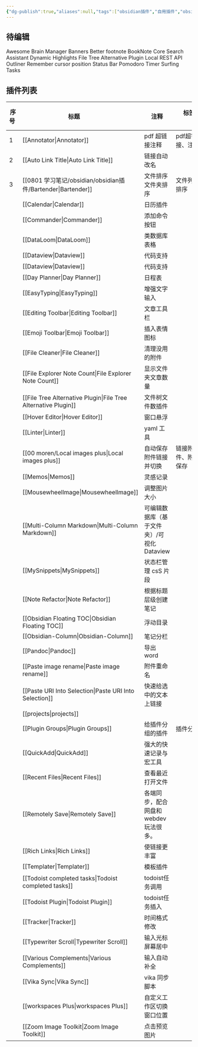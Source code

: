 ```yaml
---
{"dg-publish":true,"aliases":null,"tags":["obsidian插件","自用插件","obsidian"],"title":"obsidian插件合集及教程导航","permalink":"/0801 学习笔记/obsidian/obsidian插件/obsidian插件合集及教程/","dgPassFrontmatter":true,"noteIcon":""}
---
```


## 待编辑
Awesome Brain Manager
Banners
Better footnote
BookNote
Core Search Assistant
Dynamic Highlights
File Tree Alternative
Plugin
Local REST API
Outliner
Remember cursor position
Status Bar Pomodoro
Timer
Surfing
Tasks

## 插件列表
|序 <br> 号  |标题     |注释|标签        |等级       |
|---|---|---|---|---|
|1|[[Annotator\|Annotator]]|pdf 超链接注释|pdf超链接、注释|🌟 |
|2 | [[Auto Link Title\|Auto Link Title]] |链接自动改名 |  |🌟 |
|3|[[0801 学习笔记/obsidian/obsidian插件/Bartender\|Bartender]] |文件排序文件夹排序|文件列表排序|4🌟 |  |
|  |[[Calendar\|Calendar]]|日历插件 |  |🌟|
| |[[Commander\|Commander]] |添加命令按钮|  |🌟|
| |[[DataLoom\|DataLoom]]|类数据库表格|  |🌟 |
|  |[[Dataview\|Dataview]]|代码支持 |  |🌟|
|  |[[Dataview\|Dataview]]|代码支持 |  |🌟|
|  |[[Day Planner\|Day Planner]] |日程表|  |🌟|
|  |[[EasyTyping\|EasyTyping]]|增强文字输入 |  |🌟|
|  |[[Editing Toolbar\|Editing Toolbar]]|文章工具栏 |  |🌟|
|  |[[Emoji Toolbar\|Emoji Toolbar]]|插入表情图标|  |🌟|
|  |[[File Cleaner\|File Cleaner]]|清理没用的附件|  |🌟|
|  |[[File Explorer Note Count\|File Explorer Note Count]]|显示文件夹文章数量|  |🌟|
|  |[[File Tree Alternative Plugin\|File Tree Alternative Plugin]]|文件树文件数插件|  |🌟|
|  |[[Hover Editor\|Hover Editor]]|窗口悬浮|  |🌟|
|  | [[Linter\|Linter]] |yaml 工具|  |🌟 |
|  |[[00 moren/Local images plus\|Local images plus]]|自动保存附件链接并切换|链接附件、附件保存|4🌟|
|  |[[Memos\|Memos]] |灵感记录 |  |🌟|
|  |[[Mousewheellmage\|Mousewheellmage]]|调整图片大小|  |🌟 |
|  |[[Multi-Column Markdown\|Multi-Column Markdown]]|可编辑数据库（基于文件夹）/可视化 Dataview|  |4🌟|
|  |[[MySnippets\|MySnippets]]|状态栏管理 csS 片段|  |🌟|
|  |[[Note Refactor\|Note Refactor]]|根据标题层级创建笔记|  |🌟|
|  |[[Obsidian Floating TOC\|Obsidian Floating TOC]]|浮动目录|  |🌟|
|  |[[Obsidian-Column\|Obsidian-Column]]|笔记分栏|  |🌟|
|  |[[Pandoc\|Pandoc]]|导出word|  |🌟|
|  |[[Paste image rename\|Paste image rename]]|附件重命名|  |🌟|
|  |[[Paste URI Into Selection\|Paste URI Into Selection]]|快速给选中的文本上链接|  |🌟|
|  |[[projects\|projects]]|  |  |🌟 |
|  |[[Plugin Groups\|Plugin Groups]]|给插件分组的插件|插件分组|3🌟|
|  |[[QuickAdd\|QuickAdd]]|强大的快速记录与宏工具|  |5🌟 |
|  |[[Recent Files\|Recent Files]]|查看最近打开文件|  |🌟 |
|  |[[Remotely Save\|Remotely Save]]|各端同步，配合网盘和webdev玩法很多。|  |🌟|
|  |[[Rich Links\|Rich Links]]|使链接更丰富|  |🌟|
|  |[[Templater\|Templater]]|模板插件 |  |🌟|
|  |[[Todoist completed tasks\|Todoist completed tasks]]|todoist任务调用|  |🌟|
|  |[[Todoist Plugin\|Todoist Plugin]]|todoist任务插入 |  |🌟|
|  |[[Tracker\|Tracker]]|时间格式修改|  |🌟|
|  |[[Typewriter Scroll\|Typewriter Scroll]]|输入光标屏幕居中|  |🌟|
|  |[[Various Complements\|Various Complements]]|输入自动补全|  |🌟|
|  |[[Vika Sync\|Vika Sync]]|vika 同步脚本 |  |🌟|
|  |[[workspaces Plus\|workspaces Plus]]|自定义工作区切换窗口位置 |  |🌟 |
|  |[[Zoom Image Toolkit\|Zoom Image Toolkit]] |点击预览图片 |  |🌟|

   

